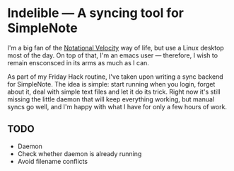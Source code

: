 # Indelible — A syncing tool for SimpleNote

I'm a big fan of the [Notational Velocity][1] way of life, but use a Linux desktop most of the day. On top of that, I'm an emacs user — therefore, I wish to remain ensconsced in its arms as much as I can.

As part of my Friday Hack routine, I've taken upon writing a sync backend for SimpleNote. The idea is simple: start running when you login, forget about it, deal with simple text files and let it do its trick. Right now it's still missing the little daemon that will keep everything working, but manual syncs go well, and I'm happy with what I have for only a few hours of work.

## TODO

- Daemon
- Check whether daemon is already running
- Avoid filename conflicts

[1]: http://notational.net/



